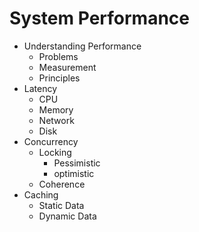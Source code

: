 # System Performance
- Understanding Performance
  - Problems
  - Measurement
  - Principles
- Latency
  - CPU
  - Memory
  - Network
  - Disk
- Concurrency
  - Locking
    - Pessimistic
    - optimistic
  - Coherence
- Caching
  - Static Data
  - Dynamic Data

